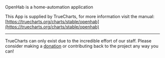 OpenHab is a home-automation application

This App is supplied by TrueCharts, for more information visit the manual: [https://truecharts.org/charts/stable/openhab](https://truecharts.org/charts/stable/openhab)

---

TrueCharts can only exist due to the incredible effort of our staff.
Please consider making a [donation](https://truecharts.org/about/sponsor) or contributing back to the project any way you can!
